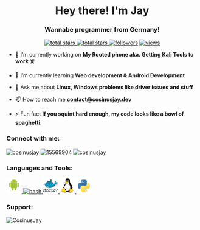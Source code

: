 <h1 align="center">Hey there! I'm Jay</h1>
<h3 align="center">Wannabe programmer from Germany!</h3>

<p align="center">
  <a href="https://github.com/CosinusJay?tab=repositories&sort=stargazers">
    <img alt="total stars" title="Total stars on GitHub" src="https://custom-icon-badges.herokuapp.com/badge/dynamic/json?logo=star&host=formatted-dynamic-badges.herokuapp.com&formatter=metric&style=for-the-badge&color=55960c&labelColor=488207&label=stars&query=$.stars&url=https://api.github-star-counter.workers.dev/user/CosinusJay"/>
  </a>
  <a href="https://github.com/CosinusJay?tab=repositories&sort=stargazers">
    <img alt="total stars" title="Total forks on GitHub" src="https://custom-icon-badges.herokuapp.com/badge/dynamic/json?logo=fork&host=formatted-dynamic-badges.herokuapp.com&formatter=metric&style=for-the-badge&color=ff0013&labelColor=ae1206&label=forks&query=$.forks&url=https://api.github-star-counter.workers.dev/user/CosinusJay"/>
  </a>
  <a href="https://github.com/CosinusJay?tab=followers">
    <img alt="followers" title="Follow me on Github" src="https://custom-icon-badges.herokuapp.com/github/followers/CosinusJay?color=236ad3&labelColor=1155ba&style=for-the-badge&logo=person-add&label=Follow&logoColor=white"/></a>
  <a href="https://github.com/CosinusJay">
    <img alt="views" title="GitHub profile views" src="https://komarev.com/ghpvc/?username=CosinusJay&style=for-the-badge&color=lightgrey"/>
  </a>
</p>

- 🔭 I’m currently working on **My Rooted phone aka. Getting Kali Tools to work ☠️**

- 🌱 I’m currently learning **Web development & Android Development**

- 💬 Ask me about **Linux, Windows problems like driver issues and stuff**

- 📫 How to reach me **contact@cosinusjay.dev**

- ⚡ Fun fact **If you squint hard enough, my code looks like a bowl of spaghetti.**

<h3 align="left">Connect with me:</h3>
<p align="left">
<a href="https://twitter.com/cosinusjay" target="blank"><img align="center" src="https://raw.githubusercontent.com/rahuldkjain/github-profile-readme-generator/master/src/images/icons/Social/twitter.svg" alt="cosinusjay" height="30" width="40" /></a>
<a href="https://stackoverflow.com/users/15569904" target="blank"><img align="center" src="https://raw.githubusercontent.com/rahuldkjain/github-profile-readme-generator/master/src/images/icons/Social/stack-overflow.svg" alt="15569904" height="30" width="40" /></a>
<a href="https://www.youtube.com/c/cosinusjay" target="blank"><img align="center" src="https://raw.githubusercontent.com/rahuldkjain/github-profile-readme-generator/master/src/images/icons/Social/youtube.svg" alt="cosinusjay" height="30" width="40" /></a>
</p>

<h3 align="left">Languages and Tools:</h3>
<p align="left"> <a href="https://developer.android.com" target="_blank" rel="noreferrer"> <img src="https://raw.githubusercontent.com/devicons/devicon/master/icons/android/android-original-wordmark.svg" alt="android" width="40" height="40"/> </a> <a href="https://www.gnu.org/software/bash/" target="_blank" rel="noreferrer"> <img src="https://www.vectorlogo.zone/logos/gnu_bash/gnu_bash-icon.svg" alt="bash" width="40" height="40"/> </a> <a href="https://www.docker.com/" target="_blank" rel="noreferrer"> <img src="https://raw.githubusercontent.com/devicons/devicon/master/icons/docker/docker-original-wordmark.svg" alt="docker" width="40" height="40"/> </a> <a href="https://www.linux.org/" target="_blank" rel="noreferrer"> <img src="https://raw.githubusercontent.com/devicons/devicon/master/icons/linux/linux-original.svg" alt="linux" width="40" height="40"/> </a> <a href="https://www.python.org" target="_blank" rel="noreferrer"> <img src="https://raw.githubusercontent.com/devicons/devicon/master/icons/python/python-original.svg" alt="python" width="40" height="40"/> </a> </p>

<h3 align="left">Support:</h3>
<p><a href="https://www.buymeacoffee.com/CosinusJay"> <img align="left" src="https://cdn.buymeacoffee.com/buttons/v2/default-yellow.png" height="50" width="210" alt="CosinusJay" /></a></p><br><br>
